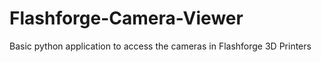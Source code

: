 # Flashforge-Camera-Viewer
 Basic python application to access the cameras in Flashforge 3D Printers
